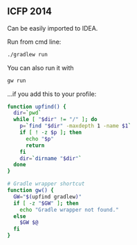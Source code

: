 ICFP 2014
---------

Can be easily imported to IDEA.

Run from cmd line:
```bash
./gradlew run
```

You can also run it with
```bash
gw run
```

...if you add this to your profile:
```bash
function upfind() {
  dir=`pwd`
  while [ "$dir" != "/" ]; do
    p=`find "$dir" -maxdepth 1 -name $1`
    if [ ! -z $p ]; then
      echo "$p"
      return
    fi
    dir=`dirname "$dir"`
  done
}

# Gradle wrapper shortcut
function gw() {
  GW="$(upfind gradlew)"
  if [ -z "$GW" ]; then
    echo "Gradle wrapper not found."
  else
    $GW $@
  fi
}
```

